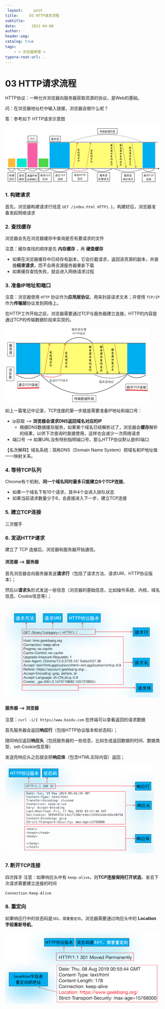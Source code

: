 ```yaml
---
 layout:     post
title:     03 HTTP请求流程
subtitle:  
date:       2021-04-08
author:     
header-img: 
catalog: true
tags:
    - < 浏览器原理 >
typora-root-url: ..
---
```



# 03 HTTP请求流程

HTTP协议：一种允许浏览器向服务器获取资源的协议，是Web的基础。

问：在浏览器地址栏中输入链接，浏览器会做什么呢？

答：参考如下 HTTP请求示意图

<img src="/../img/assets_2019/image-20210408140802217.png" alt="image-20210408140802217" style="zoom:80%;" />

### 1. 构建请求
首先，浏览器构建请求行信息 `GET /index.html HTTP1.1`，构建好后，浏览器准备发起网络请求

### 2. 查找缓存
浏览器会先在浏览器缓存中查询是否有要请求的文件

注意：缓存查找的顺序是先 **内存缓存** ，再 **硬盘缓存**

- 如果在浏览器缓存中已经存有副本，它会拦截请求，返回该资源的副本，并直接**结束请求**，而不会再去源服务器重新下载
- 如果缓存查找失败，就会进入网络请求过程

### 3. 准备IP地址和端口
注意：浏览器使用 `HTTP` 协议作为**应用层协议**，用来封装请求文本；并使用 `TCP/IP`作为**传输层**协议发到网络上。

在HTTP工作开始之前，浏览器需要通过TCP与服务器建立连接，HTTP的内容是通过TCP的传输数据阶段来实现的。

<img src="/../img/assets_2019/image-20210408140825855.png" alt="image-20210408140825855" style="zoom:46%;" />

如上一篇笔记中记录，TCP连接的第一步就是需要准备IP地址和端口号：
-   ip获取 --> **浏览器会请求DNS返回域名对应的IP**
    -   根据DNS数据缓存服务，如果某个域名已经解析过了，浏览器会**缓存**解析的结果，以供下次查询时直接使用，这样也会减少一次网络请求
-   端口号 --> 如果URL没有特别指明端口号，那么HTTP协议默认是80端口

【名次解释】域名系统：简称DNS（Domain Name System）把域名和IP地址做一一映射关系。

### 4. 等待TCP队列
Chrome有个机制，**同一个域名同时最多只能建立6个TCP连接**。
-   如果一个域名下有10个请求，其中4个会进入排队状态
- 如果当前请求数量少于6，会直接进入下一步，建立TCP连接

### 5. 建立TCP连接
三次握手

### 6. 发送HTTP请求
建立了 TCP 连接后，浏览器和服务器开始通信。

#### 浏览器 --> 服务器
首先浏览器会向服务器发送**请求行**（包括了请求方法、请求URI、HTTP协议版本）；

然后以**请求头**形式发送一些信息（浏览器的基础信息，比如操作系统、内核、域名信息、Cookie信息等）；

<img src="/../img/assets_2019/image-20210408140841168.png" alt="image-20210408140841168" style="zoom:53%;" />

#### 服务器 --> 浏览器
注意：`curl -i/I https//www.baidu.com` 在终端可以查看返回的请求数据

首先服务器会返回**响应行**（包括HTTP协议版本和状态码）；

随同响应返回**响应头**（包括服务器的一些信息，比如生成返回数据的时间、数据类型、set-Cookie信息等）

发送完响应头之后就会把**响应体**（包含HTML实际内容）返回；

<img src="/../img/assets_2019/image-20210408140854371.png" alt="image-20210408140854371" style="zoom:50%;" />

### 7. 断开TCP连接
四次挥手
注意：如果响应头中有 `keep-alive`，则**TCP连接保持打开状态**，省去下次请求需要建立连接的时间

```javascript
Connection:Keep-Alive 
```

### 8. 重定向
如果响应行中的状态码是`301，需要重定向`，浏览器需要通过响应头中的 **Location字段重新导航**。

<img src="/../img/assets_2019/image-20210408140909931.png" alt="image-20210408140909931" style="zoom:50%;" />